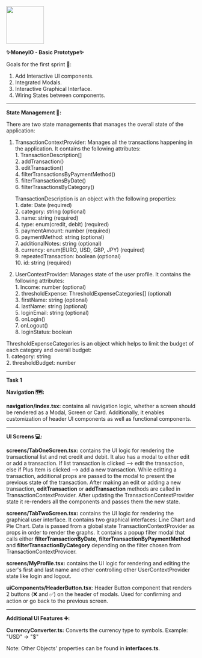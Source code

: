 
<img src="https://user-images.githubusercontent.com/94879785/169922011-e88eadd0-380f-4fce-b372-74296c2207f4.png" width="100"> 

**✨MoneyIO - Basic Prototype✨**




Goals for the first sprint 🥅: 
1. Add Interactive UI components. 
2. Integrated Modals.
3. Interactive Graphical Interface.
4. Wiring States between components.

---

**State Management 🏢:**

There are two state managements that manages the overall state of the application:
 
 1. TransactionContextProvider: Manages all the transactions happening in the application. It contains the following attributes: <br/>
                                1. TransactionDescription[] <br/>
                                2. addTransaction()<br/>
                                3. editTransaction()<br/>
                                4. filterTransactionsByPaymentMethod()<br/>
                                5. filterTransactionsByDate()<br/>
                                6. filterTrasactionsByCategory()<br/>
    
    TransactionDescription is an object with the following properties:<br/>
                                1. date: Date                             (required)<br/>
                                2. category: string                       (optional)<br/>
                                3. name: string                           (required)<br/>
                                4. type: enum(credit, debit)              (required)<br/>
                                5. paymentAmount: number                  (required)<br/>
                                6. paymentMethod: string                  (optional)<br/>
                                7. additionalNotes: string                (optional)<br/>
                                8. currency: enum(EURO, USD, GBP, JPY)    (required)<br/>
                                9. repeatedTransaction: boolean           (optional)<br/>
                                10. id: string                            (required)<br/>
 
 2. UserContextProvider: Manages state of the user profile. It contains the following attributes: <br/>
                         1. Income: number (optional) <br/>
                         2. thresholdExpense: ThresholdExpenseCategories[] (optional) <br/>
                         3. firstName: string (optional) <br/>
                         4. lastName: string (optional)<br/>
                         5. loginEmail: string (optional)<br/>
                         6. onLogin()<br/>
                         7. onLogout()<br/>
                         8. loginStatus: boolean<br/>
   
   ThresholdExpenseCategories is an object which helps to limit the budget of each category and overall budget: <br/>
                        1. category: string <br/>
                        2. thresholdBudget: number <br/>
                       
---
**Task 1**

**Navigation 🗺:**

**navigation/index.tsx:** contains all navigation logic, whether a screen should be rendered as a Modal, Screen or Card. Additionally, it enables customization of header UI
                      components as well as functional components.

---

**UI Screens 💻:**

**screens/TabOneScreen.tsx:** contains the UI logic for rendering the transactional list and net credit and debit. It also has a modal to either edit or add a transaction. 
                          If list transaction is clicked --> edit the transaction, else if Plus Item is clicked --> add a new transaction. While editting a transaction, 
                          additional props are passed to the modal to present the previous state of the transaction. After making an edit or adding a new transaction,
                          **editTransaction** or **addTransaction** methods are called in TransactionContextProvider. After updating the TransactionContextProvider state
                          it re-renders all the components and passes them the new state.
                          
**screens/TabTwoScreen.tsx:** contains the UI logic for rendering the graphical user interface. It contains two graphical interfaces: Line Chart and Pie Chart. Data is passed
                          from a global state TransactionContextProvider as props in order to render the graphs. It contains a popup filter modal that calls either 
                          **filterTransactionByDate**, **filterTransactionByPaymentMethod** and **filterTransactionByCategory** depending on the filter chosen from 
                          TransactionContextProvicer.

**screens/MyProfile.tsx:**    contains the UI logic for rendering and editing the user's first and last name and other controlling other UserContextProvider state like login and logout.

**uiComponents/HeaderButton.tsx**: Header Button component that renders 2 buttons (❌ and ✅) on the header of modals. Used for confirming and action or go back to the previous screen.

---

**Additional UI Features ➕:**

**CurrencyConverter.ts:** Converts the currency type to symbols. Example: "USD" -> "$"


Note: Other Objects' properties can be found in **interfaces.ts**.



